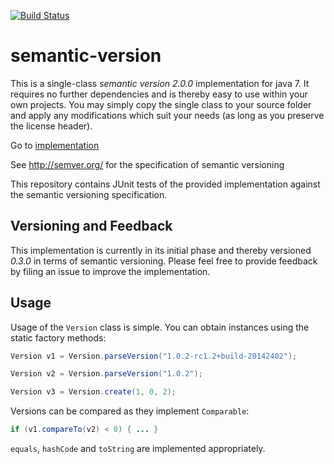 [![Build Status](https://travis-ci.org/skuzzle/semantic-version.svg?branch=master)](https://travis-ci.org/skuzzle/semantic-version)

semantic-version
================

This is a single-class _semantic version 2.0.0_ implementation for java 7. It requires no further dependencies and is thereby easy to use within your own projects. You may simply copy the single class to your source folder and apply any modifications which suit your needs (as long as you preserve the license header).

Go to [implementation](https://github.com/skuzzle/semantic-version/blob/master/src/main/java/de/skuzzle/Version.java)

See http://semver.org/ for the specification of semantic versioning

This repository contains JUnit tests of the provided implementation against the semantic versioning specification.

## Versioning and Feedback
This implementation is currently in its initial phase and thereby versioned *0.3.0* in terms of semantic versioning. Please feel free to provide feedback by filing an issue to improve the implementation.


## Usage

Usage of the `Version` class is simple. You can obtain instances using the static factory methods:

```java
Version v1 = Version.parseVersion("1.0.2-rc1.2+build-20142402");

Version v2 = Version.parseVersion("1.0.2");

Version v3 = Version.create(1, 0, 2);
```

Versions can be compared as they implement `Comparable`:

```java
if (v1.compareTo(v2) < 0) { ... }
```

`equals`, `hashCode` and `toString` are implemented appropriately.
